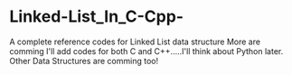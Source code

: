 # Linked-List_In_C-Cpp-
A complete reference codes for Linked List data structure
More are comming
I'll add codes for both C and C++.....I'll think about Python later.
Other Data Structures are comming too!

